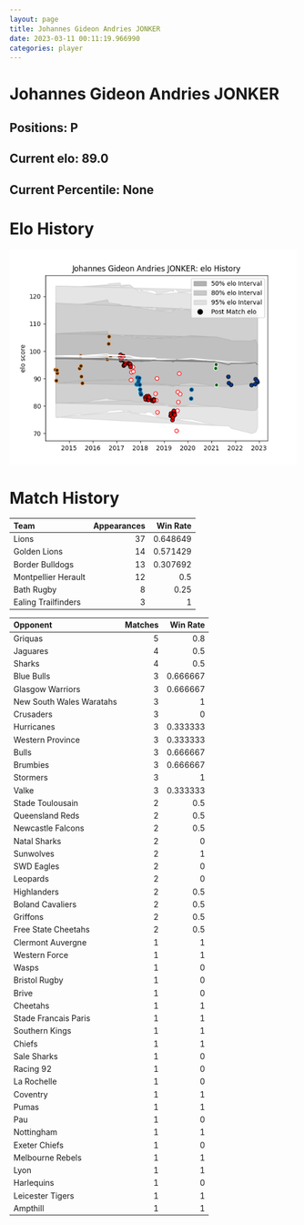 ```yaml
---  
layout: page  
title: Johannes Gideon Andries JONKER  
date: 2023-03-11 00:11:19.966990  
categories: player  
---
```

# Johannes Gideon Andries JONKER

## Positions: P

## Current elo: 89.0

## Current Percentile: None

# Elo History


![elo history](history_JohannesGideonAndriesJONKER.png)
# Match History


| Team                |   Appearances |   Win Rate |
|:--------------------|--------------:|-----------:|
| Lions               |            37 |   0.648649 |
| Golden Lions        |            14 |   0.571429 |
| Border Bulldogs     |            13 |   0.307692 |
| Montpellier Herault |            12 |   0.5      |
| Bath Rugby          |             8 |   0.25     |
| Ealing Trailfinders |             3 |   1        |

| Opponent                 |   Matches |   Win Rate |
|:-------------------------|----------:|-----------:|
| Griquas                  |         5 |   0.8      |
| Jaguares                 |         4 |   0.5      |
| Sharks                   |         4 |   0.5      |
| Blue Bulls               |         3 |   0.666667 |
| Glasgow Warriors         |         3 |   0.666667 |
| New South Wales Waratahs |         3 |   1        |
| Crusaders                |         3 |   0        |
| Hurricanes               |         3 |   0.333333 |
| Western Province         |         3 |   0.333333 |
| Bulls                    |         3 |   0.666667 |
| Brumbies                 |         3 |   0.666667 |
| Stormers                 |         3 |   1        |
| Valke                    |         3 |   0.333333 |
| Stade Toulousain         |         2 |   0.5      |
| Queensland Reds          |         2 |   0.5      |
| Newcastle Falcons        |         2 |   0.5      |
| Natal Sharks             |         2 |   0        |
| Sunwolves                |         2 |   1        |
| SWD Eagles               |         2 |   0        |
| Leopards                 |         2 |   0        |
| Highlanders              |         2 |   0.5      |
| Boland Cavaliers         |         2 |   0.5      |
| Griffons                 |         2 |   0.5      |
| Free State Cheetahs      |         2 |   0.5      |
| Clermont Auvergne        |         1 |   1        |
| Western Force            |         1 |   1        |
| Wasps                    |         1 |   0        |
| Bristol Rugby            |         1 |   0        |
| Brive                    |         1 |   0        |
| Cheetahs                 |         1 |   1        |
| Stade Francais Paris     |         1 |   1        |
| Southern Kings           |         1 |   1        |
| Chiefs                   |         1 |   1        |
| Sale Sharks              |         1 |   0        |
| Racing 92                |         1 |   0        |
| La Rochelle              |         1 |   0        |
| Coventry                 |         1 |   1        |
| Pumas                    |         1 |   1        |
| Pau                      |         1 |   0        |
| Nottingham               |         1 |   1        |
| Exeter Chiefs            |         1 |   0        |
| Melbourne Rebels         |         1 |   1        |
| Lyon                     |         1 |   1        |
| Harlequins               |         1 |   0        |
| Leicester Tigers         |         1 |   1        |
| Ampthill                 |         1 |   1        |
